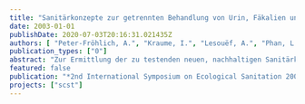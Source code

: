 ```yaml
---
title: "Sanitärkonzepte zur getrennten Behandlung von Urin, Fäkalien und Grauwasser"
date: 2003-01-01
publishDate: 2020-07-03T20:16:31.021435Z
authors: [ "Peter-Fröhlich, A.", "Kraume, I.", "Lesouëf, A.", "Phan, L.", "Gommery, L.", "Oldenburg, M." ]
publication_types: ["0"]
abstract: "Zur Ermittlung der zu testenden neuen, nachhaltigen Sanitärkonzepte wurde eine Vorstudie durchgeführt. Diese Studie beinhaltet einen Kostenvergleich zwischen zwei neuen Sanitärkonzepten mit Schwerkraft- und Vakuumseparationstoiletten und dem konventionellen System. Es konnte gezeigt werden, dass die neuen Sanitärsysteme, abhängig von den Rahmenbedingungen, Kostenvorteile haben. Aus diesem Grund wurde das Pilotprojekt zum Test der oben genannten neuen Sanitärkonzepte unter realistischen Bedingungen in Berlin/Brandenburg gestartet. Das Sanitärkonzept mit Schwerkrafttrenntoiletten wird voraussichtlich im Sommer 2003 in Betrieb gehen."
featured: false
publication: "*2nd International Symposium on Ecological Sanitation 2003*"
projects: ["scst"]
---
```


